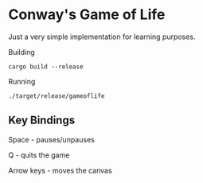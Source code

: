 # Conway's Game of Life

Just a very simple implementation for learning purposes.

Building
```
cargo build --release
```
Running
```
./target/release/gameoflife
```

## Key Bindings

Space - pauses/unpauses

Q - quits the game

Arrow keys - moves the canvas